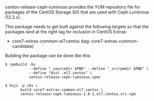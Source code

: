 centos-release-ceph-luminous provides the YUM repository file for packages of the
CentOS Storage SIG that are used with Ceph Luminous (12.2.x).

This package needs to get built against the following targets so that the
packages land at the right tag for inclusion in CentOS Extras:

 - core7-extras-common-el7.centos (tag: core7-extras-common-candidate)


Building the package can be done like this:

    $ rpmbuild -bs
               --define "_sourcedir $PWD" --define "_srcrpmdir $PWD" \
               --define "dist .el7.centos" \
               centos-release-ceph-luminous.spec

    $ koji -p cbs \
           build core7-extras-common-el7.centos \
           centos-release-ceph-luminous-1.0-1.el7.centos.src.rpm
